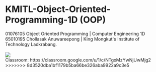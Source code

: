 <h1>KMITL-Object-Oriented-Programming-1D (OOP)</h1>
01076105 Object Oriented Programming | Computer Engineering 1D 65010195 Chollasak Anuwareepong | King Mongkut's Institute of Technology Ladkrabang.<br>
<br>
<img src="https://scontent.fbkk6-1.fna.fbcdn.net/v/t1.15752-9/324685281_632140552015990_406837719261396216_n.jpg?_nc_cat=108&ccb=1-7&_nc_sid=ae9488&_nc_eui2=AeGnsGqFrqPoHLMdxHRIMYF6z_NG8XJiAkfP80bxcmICR3QmraTtQw8q3AecBMCzWbAK7Mh30eFPyF-dZHyeJmjq&_nc_ohc=-gPuJN-JMScAX_Y0nfC&_nc_ht=scontent.fbkk6-1.fna&oh=03_AdRkQt2RviqeETrOpRrgDFwrI5QVGWaLgy4pqs_cZj9q-A&oe=63E5B063">
<br>
Classroom: https://classroom.google.com/u/1/c/NTgxMzYwNjUwMjg2
>>>>>>> 8d3520dba1bf1179b5ba66be326aba9922a9c3e5
